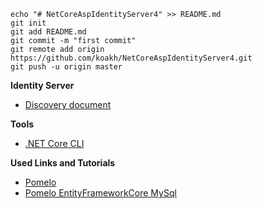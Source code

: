 ```
echo "# NetCoreAspIdentityServer4" >> README.md
git init
git add README.md
git commit -m "first commit"
git remote add origin https://github.com/koakh/NetCoreAspIdentityServer4.git
git push -u origin master
```

**Identity Server**

- [Discovery document](http://localhost:5000/.well-known/openid-configuration)

**Tools**

- [.NET Core CLI](https://docs.efproject.net/en/latest/miscellaneous/cli/dotnet.html)

**Used Links and Tutorials**

- [Pomelo](https://docs.microsoft.com/en-us/ef/core/providers/pomelo/)
- [Pomelo EntityFrameworkCore MySql](https://github.com/PomeloFoundation/Pomelo.EntityFrameworkCore.MySql/blob/master/README.md#getting-started)

